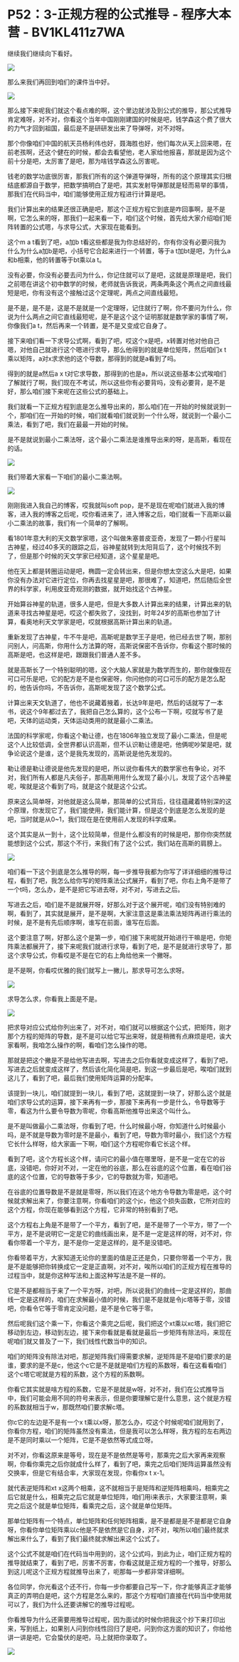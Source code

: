 # P52：3-正规方程的公式推导 - 程序大本营 - BV1KL411z7WA

继续我们继续向下看好。

![](img/b2aa28580c0d80fb78660ddde59c0285_1.png)

那么来我们再回到咱们的课件当中好。

![](img/b2aa28580c0d80fb78660ddde59c0285_3.png)

那么接下来呢我们就这个看点难的啊，这个里边就涉及到公式的推导，那公式推导肯定难呀，对不对，你看这个当年中国刚刚建国的时候是吧，钱学森这个费了很大的力气才回到祖国，最后是不是研研发出来了导弹呀，对不对呀。

那个你像咱们中国的航天员杨利伟也好，聂海胜也好，他们每次从天上回来嗯，在前老孩啊，还这个健在的时候，都会去看望他，老人家给他报喜，那就是因为这个前十分是吧，太厉害了是吧，那为啥钱学森这么厉害呢。

钱老的数学功底很厉害，那我们所有的这个弹道导弹呀，所有的这个原理其实归根结底都源自于数学，把数学搞明白了是吧，其实发射导弹那就是轻而易举的事情，那我们在代码当中，咱们能够使用正规方程进行计算是吧。

我们计算出来的结果还很正确是吧，那这个正规方程它到底是咋回事啊，是不是啊，它怎么来的呀，那我们一起来看一下，咱们这个时候，首先给大家介绍咱们矩阵转置的公式嗯，与求导公式，大家现在能看到。

这个m a t看到了吧，a加b t看这些都是我为你总结好的，你有你没有必要问我为什么为什么a加b是吧，小括号它合起来进行一个转置，等于a t加bt是吧，为什么a和b相乘，他的转置等于bt乘以a t。

没有必要，你没有必要去问为什么，你记住就可以了是吧，这就是原理是吧，我们之前嗯在讲这个初中数学的时候，老师就告诉我说，两条两条这个两点之间直线最短是吧，你有没有这个接触过这个定理呢，两点之间直线最短。

是不是，是不是，这是不是就是一个定理呀，记住就行了啊，你不要问为什么，你说为什么两点之间它直线最短呢，是不是这个这个证明那就是数学家的事情了啊，你像我们a t，然后再来一个转置，是不是又变成它自身了。

接下来咱们看一下求导公式啊，看到了吧，哎这个x是吧，x转置对他对他自己嗯，对他自己就进行这个嗯进行求导，那么他得到的就是单位矩阵，然后咱们x t乘以矩阵，a对x求求他的这个导数，那得到的就是a看到了吗。

得到的就是a然后a x t对它求导数，那得到的也是a，所以说这些基本公式唉咱们了解就行了啊，我们现在不考试，所以这些你有必要背吗，没有必要背，是不是好，那么咱们接下来呢在这些公式的基础上。

我们就看一下正规方程到底是怎么推导出来的，那么咱们在一开始的时候就说到一个，那咱们在一开始的时候，咱们就看咱们就说到一个什么呀，就说到一个最小二乘法，看到了吧，我们在最最一开始的时候。

是不是就说到最小二乘法呀，这个最小二乘法是谁推导出来的呀，是高斯，看现在的话。

![](img/b2aa28580c0d80fb78660ddde59c0285_5.png)

我们带着大家看一下咱们的最小二乘法啊。

![](img/b2aa28580c0d80fb78660ddde59c0285_7.png)

刚刚我进入我自己的博客，哎我就叫soft pop，是不是现在呢咱们就进入我的博客，进入我的博客之后呢，哎你看进来了，进入博客之后，咱们就看一下高斯以最小二乘法的故事，我们有一个简单的了解啊。

看1801年意大利的天文数学家嗯，这个叫做朱塞普皮亚奇，发现了一颗小行星叫古神星，经过40多天的跟踪之后，谷神星就转到太阳背后了，这个时候找不到了，但是那个时候的天文学家已经知道，这个星星是吧。

他在天上都是转圈运动是吧，椭圆一定会转出来，但是你想太空这么大是吧，如果你没有办法对它进行定位，你再去找星星是吧，那很难了，知道吧，然后随后全世界的科学家，利用皮亚奇观测的数据，就开始找这个古神星。

开始算谷神星的轨道，很多人是吧，但是大多数人计算出来的结果，计算出来的轨道来寻找古神星是吧，哎这个都失败了，没找到，时年24岁的高斯也参加了计算，看奥地利天文学家是吧，哎就根据高斯计算出来的轨道。

重新发现了古神星，牛不牛是吧，高斯呢是数学王子是吧，他已经去世了啊，那别问别人，问高斯，你用什么方法算的呀，高斯说保密不告诉你，你看这个那时候的高斯是吧，也这样是吧，跟跟我们普通人差不多。

就是高斯长了一个特别聪明的嗯，这个大脑人家就是为数学而生的，那你就像现在可口可乐是吧，它的配方是不是也保密呀，你问他你的可口可乐的配方是怎么配的，他告诉你吗，不告诉你，高斯呢发现了这个数学公式。

计算出来天文轨道了，他也不说藏着掖着，长达9年是吧，然后的话就写了一本书，说这个9年都过去了，我把自己怎么算的，这个公布一下啊，哎就写书了是吧，天体的运动类，天体运动类用的就是最小二乘法。

法国的科学家呢，你看这个勒让德，也在1806年独立发现了最小二乘法，但是呢这个人比较低调，全世界都认识高斯，但不认识勒让德是吧，他俩呢吵架是吧，就争论说这个是谁，这个是我先发现的，高斯说是他先发现的。

勒让德是勒让德说是他先发现的是吧，所以说你看伟大的数学家也有争论，对不对，我们所有人都是凡夫俗子，那高斯用用什么发现了最小儿，发现了这个古神星呢，唉就是这个看到了吗，就是这个就是这个公式。

原来这么简单呀，对他就是这么简单，那简单的公式背后，往往蕴藏着特别深的这个原理，你发现它了，我们能使用，我们能计算，但是这个到底是怎么发现的是吧，当时就是从0~1，我们现在是在使用前人发现的科学成果。

这个其实是从一到十，这个比较简单，但是什么都没有的时候是吧，那你你突然就能想到这个公式，那这个不行，来我们有了这个公式，我们站在高斯的肩膀上。



![](img/b2aa28580c0d80fb78660ddde59c0285_9.png)

咱们看一下这个到底是怎么推导的啊，每一步推导我都为你写了详详细细的推导过程，看到了吧，我怎么给你写的矩阵乘法公式展开，看到了吧，你右上角不是带了一个t吗，怎么办，是不是把它写进去呀，对不对，写进去之后。

写进去之后，咱们是不是就展开呀，好那么对于这个展开呢，咱们没有特别难的啊，看到了，其实就是展开，是不是啊，大家注意这是乘法乘法矩阵再进行乘法的时候，是不是有先后顺序啊，谁写在前面，谁写在后面。

这个要注意了啊，好那么这个是第一步，咱们接下来呢就开始进行干嘛是吧，你矩阵乘法都展开了，接下来呢我们就进行求导，看到了吧，是不是就进行求导了，那这个求导公式，你看哎是不是在它的右上角给他来一个撇呀。

是不是啊，你看哎优雅的我们就写上一撇儿，那求导可怎么求呀。

![](img/b2aa28580c0d80fb78660ddde59c0285_11.png)

求导怎么求，你看我上面是不是。

![](img/b2aa28580c0d80fb78660ddde59c0285_13.png)

把求导对应公式给你列出来了，对不对，咱们就可以根据这个公式，把矩阵，刚才那个方程的矩阵的导数，是不是可以给它写出来呀，就是稍微有点麻烦是吧，诶大家看啊，我咱怎么操作的啊，看咱们怎么操作的嗯。

那就是把这个撇是不是给他写进去啊，写进去之后你看就变成这样了，看到了吧，写进去之后就变成这样了，然后该化简化简是吧，到这一步最后是吧，唉咱们就到这儿了，看到了吧，最后我们使用矩阵运算的分配率。

该提到一块儿，咱们就提到一块儿，看到了吧，这就提到一块了，好那么这个就是咱们求导公式的运算，接下来再有一步，那接下来再有一步是什么，令导数等于零，看这为什么要令导数为零呢，你看高斯他推导出来这个叫什么。

是不是叫做最小二乘法呀，你看到了吧，什么时候最小呀，你知道什么时候最小吗，是不就是导数为零时是不是最小，看到了吧，导数为零时最小，我们这个方程它长什么样呀，给大家画一下啊，咱们这个方程呢你看它长这个样。

看到了吧，这个方程长这个样，请问它的最小值在哪里呀，是不是一定在它的谷底，没错吧，你好对不对，一定在他的谷底，那么在谷底的这个位置，看在咱们谷底的这个位置，它的导数等于多少，它的导数就为零，知道吧。

在谷底的位置导数是不是就是零呀，所以我们在这个地方令导数为零是吧，这个时候就求解出来了，你要注意啊，你看咱们的这个jc，他这个损失函数，它所对应的这个方程，你现在能够看到这个方程，它非常的特别看到了吧。

这个方程右上角是不是带了一个平方，看到了吧，是不是带了一个平方，带了一个平方，是不是说明它一定是它的曲线画出来，是不是一定是这样的呀，对不对，你看你带着一个平方，是不是你一定是这样的，是不是没错吧。

你看带着平方，大家知道无论你的里面的值是正还是负，只要你带着一个平方，我是不是能够把你转换成它一定是正直啊，对不对，唉所以咱们的正规方程在推导的过程当中，就是你这种写法和上面这种写法是不是一样的。

它是不是都相当于来了一个平方呀，对吧，所以说我们的曲线一定是这样的，那曲线一定是这样的，咱们在求解最小值的时候，我们是不是就是令jc塔等于零，没错吧，你看令它等于零肯定没问题，是不是令它等于零。

然后呢我们这个乘一下，你看这个乘完之后呢，我们把这个xt乘以xc塔，我们把它移动到左边，移动到左边，接下来你看就是看就是最后一步矩阵有除法吗，来现在呢咱们就又普及了一下，我们线性代数当中的知识。

咱们的矩阵没有除法对吧，那逆矩阵我们得需要求解，逆矩阵是不是咱们要求的是谁，要求的是不是c，他这个c它是不是就是咱们方程的系数呀，看在这看看咱们这个c塔它呢就是方程的系数，这个方程的系数啊。

你看它其实就是啥方程的系数，它是不是就是w呀，对不对，我们在公式推导当中，我们可能会用不同的符号来表示，但是你要理解它是什么意思，这个就是方程的系数就相当于w，那既然咱们要求解c塔。

你c它的左边是不是有一个x t乘以x呀，那怎么办，哎这个时候呢咱们就用到了，你看你方程，咱们的矩阵虽然没有乘法，但是我可以怎么样呀，我方程的左右两边是不是同时乘以一个矩阵，它是不是依然等式成立呀。

对不对，你看这原来是等号，现在是不是依然是等号，那乘完之后大家再来观察啊，你看你乘完之后你就成什么样了，看到了吧，乘完之后咱们矩阵运算虽然没有交换率，但是它有结合率，大家现在发现，你看你x t x-1。

就代表逆矩阵和xt x这两个相乘，这不就相当于是矩阵和逆矩阵相乘吗，相乘完之后它就是什么，相乘完之后它就是单位矩阵，咱们用i来表示，大家要注意啊，乘完之后这个就是单位矩阵，看乘完之后，这个就是单位矩阵。

那单位矩阵有一个特点，单位矩阵和任何矩阵相乘，是不是都是是不是都是它自身呀，你看你单位矩阵乘以c他是不是依然是它自身，对不对，唉所以咱们最终就求解出来什么了，看到了我们最终就求解出来这个公式了。

这个公式不就是咱们在代码当中用到的，这个公式吗，到此为止，咱们正规方程的推导就结束了，看到了吧，厉害不厉害，你看这就是正规方程的一个推导，好那么到这儿呢这个正规方程就推导出来了，呃那每一步都非常详细啊。

各位同学，你光看这个还不行，你每一步你都要自己写一下，你才能够真正才能够真正的弄明白是吧，这个方程是怎么来的，那这个方程咱们直接在代码当中使用就可以了，我们为什么还要讲解它的推导过程呢。

你看推导为什么还需要用推导过程呢，因为面试的时候你把我这个抄下来打印出来，写到纸上，如果别人问到你线性回归了是吧，问到你这方面的知识了，你给他讲一讲是吧，它会蛰伏的是吧，马上就把你录取了。



![](img/b2aa28580c0d80fb78660ddde59c0285_15.png)